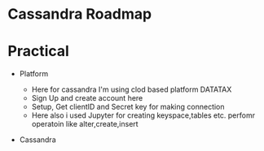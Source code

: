 # Cassandra Roadmap

# Practical  
+ Platform 
  - Here for cassandra I'm using clod based platform DATATAX
  - Sign Up and create account here
  - Setup, Get clientID and Secret key for making connection
  - Here also i used Jupyter for creating keyspace,tables etc. perfomr operatoin like alter,create,insert 
  
+ Cassandra
